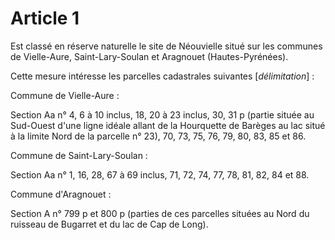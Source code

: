 # Article 1

Est classé en réserve naturelle le site de Néouvielle situé sur les communes de Vielle-Aure, Saint-Lary-Soulan et Aragnouet (Hautes-Pyrénées).

Cette mesure intéresse les parcelles cadastrales suivantes [*délimitation*] :

Commune de Vielle-Aure :

Section Aa n° 4, 6 à 10 inclus, 18, 20 à 23 inclus, 30, 31 p (partie située au Sud-Ouest d'une ligne idéale allant de la Hourquette de Barèges au lac situé à la limite Nord de la parcelle n° 23), 70, 73, 75, 76, 79, 80, 83, 85 et 86.

Commune de Saint-Lary-Soulan :

Section Aa n° 1, 16, 28, 67 à 69 inclus, 71, 72, 74, 77, 78, 81, 82, 84 et 88.

Commune d'Aragnouet :

Section A n° 799 p et 800 p (parties de ces parcelles situées au Nord du ruisseau de Bugarret et du lac de Cap de Long).
